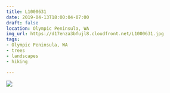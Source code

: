 ```yaml
---
title: L1000631
date: 2019-04-13T18:00:04-07:00
draft: false
location: Olympic Peninsula, WA
img_url: https://d17enza3bfujl8.cloudfront.net/L1000631.jpg
tags:
- Olympic Peninsula, WA
- trees
- landscapes
- hiking

---
```


![](https://d17enza3bfujl8.cloudfront.net/L1000631.jpg)

